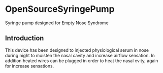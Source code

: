 # OpenSourceSyringePump
Syringe pump designed for Empty Nose Syndrome

<h2>Introduction</H2>
This device has been designed to injected physiological serum in nose during night to moisten the nasal cavity and increase airflow sensation.
In addition heated wires can be plugged in order to heat the nasal cvity, again for increase sensations.
